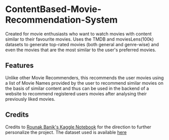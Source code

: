 # ContentBased-Movie-Recommendation-System
Created for movie enthusiasts who want to watch movies with content similar to their favourite movies. Uses the TMDB and moviesLens(100k) datasets to generate top-rated movies (both general and genre-wise) and even the movies that are the most similar to the user's preferred movies.

## Features
Unlike other Movie Recommenders, this recommends the user movies using a list of Movie Names provided by the user to recommend similar movies on the basis of similar content and thus can be used in the backend of a website to recommend registered users movies after analysing their previously liked movies.

## Credits
Credits to [Rounak Banik's Kaggle Notebook](https://www.kaggle.com/code/rounakbanik/movie-recommender-systems) for the direction to further personalize the project. The dataset used is available [here](https://www.kaggle.com/datasets/rounakbanik/the-movies-dataset) 
